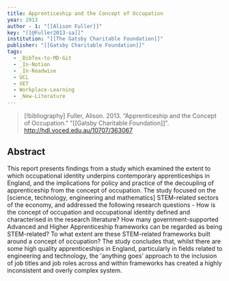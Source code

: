 ```yaml
---
title: Apprenticeship and the Concept of Occupation
year: 2013
author - 1: "[[Alison Fuller]]"
key: "[[@Fuller2013-sa]]"
institution: "[[The Gatsby Charitable Foundation]]"
publisher: "[[Gatsby Charitable Foundation]]"
tags:
  - _BibTex-to-MD-Git
  - _In-Notion
  - _In-Readwise
  - UCL
  - VET
  - Workplace-Learning
  - _New-Literature
---
```


> [!bibliography]
> Fuller, Alison. 2013. “Apprenticeship and the Concept of Occupation.” "[[Gatsby Charitable Foundation]]". http://hdl.voced.edu.au/10707/363067

## Abstract
This report presents findings from a study which examined the extent to which occupational identity underpins contemporary apprenticeships in England, and the implications for policy and practice of the decoupling of apprenticeship from the concept of occupation. The study focused on the [science, technology, engineering and mathematics] STEM-related sectors of the economy, and addressed the following research questions -  How is the concept of occupation and occupational identity defined and characterised in the research literature? How many government-supported Advanced and Higher Apprenticeship frameworks can be regarded as being STEM-related? To what extent are these STEM-related frameworks built around a concept of occupation? The study concludes that, whilst there are some high quality apprenticeships in England, particularly in fields related to engineering and technology, the 'anything goes' approach to the inclusion of job titles and job roles across and within frameworks has created a highly inconsistent and overly complex system.